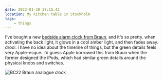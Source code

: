 ```yaml
---
date: 2022-01-30 17:15:43
location: My kitchen table in Stockholm
tags:
    - things
---
```


i've bought a new
[bedside alarm clock from Braun](https://de.braun-clocks.com/collections/analogue-clocks/products/bc22-braun-classic-analogue-alarm-clock-white),
and it's so pretty. when activating the back light, it glows in a cool amber light, and then fades
away. drool. i have no idea about the timeline of things, but the green details feels very
Apple-esque. i'd guess Apple borrowed this from Braun when the former designed the iPods, which had
similar green details around the physical knobs and switches.

![BC22 Braun analogue clock](https://cdn.shopify.com/s/files/1/0265/4388/2263/products/90fc68eb-f4b1-4b28-be66-3b9082e20428@2x.jpg?v=1631627468)
